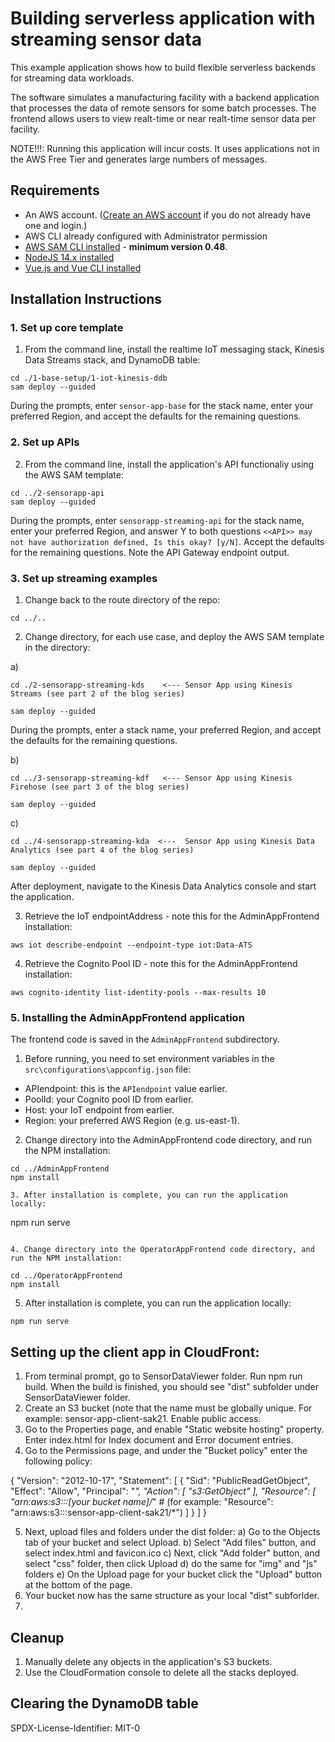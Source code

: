 
# Building serverless application with streaming sensor data

This example application shows how to build flexible serverless backends for streaming data workloads.

The software simulates a manufacturing facility with a backend application that processes the data of remote sensors for some batch processes. 
The frontend allows users to view realt-time or near realt-time sensor data per facility. 

NOTE!!!: Running this application will incur costs. It uses applications not in the AWS Free Tier and generates large numbers of messages.

## Requirements

* An AWS account. ([Create an AWS account](https://portal.aws.amazon.com/gp/aws/developer/registration/index.html) if you do not already have one and login.)
* AWS CLI already configured with Administrator permission
* [AWS SAM CLI installed](https://docs.aws.amazon.com/serverless-application-model/latest/developerguide/serverless-sam-cli-install.html) - **minimum version 0.48**.
* [NodeJS 14.x installed](https://nodejs.org/en/download/)
* [Vue.js and Vue CLI installed](https://vuejs.org/v2/guide/installation.html)

## Installation Instructions

### 1. Set up core template

1. From the command line, install the realtime IoT messaging stack, Kinesis Data Streams stack, and DynamoDB table:
```
cd ./1-base-setup/1-iot-kinesis-ddb
sam deploy --guided 
```
During the prompts, enter `sensor-app-base` for the stack name, enter your preferred Region, and accept the defaults for the remaining questions.

### 2. Set up APIs

2. From the command line, install the application's API functionaliy using the AWS SAM template:
```
cd ../2-sensorapp-api
sam deploy --guided 
```
During the prompts, enter `sensorapp-streaming-api` for the stack name, enter your preferred Region, and answer Y to both questions `<<API>> may not have authorization defined, Is this okay? [y/N]`. Accept the defaults for the remaining questions. Note the API Gateway endpoint output.

### 3. Set up streaming examples

1. Change back to the route directory of the repo:
```
cd ../..
```
2. Change directory, for each use case, and deploy the AWS SAM template in the directory:

a)
```
cd ./2-sensorapp-streaming-kds    <--- Sensor App using Kinesis Streams (see part 2 of the blog series)
```
```
sam deploy --guided 
```
During the prompts, enter a stack name, your preferred Region, and accept the defaults for the remaining questions. 

b)
```
cd ../3-sensorapp-streaming-kdf   <--- Sensor App using Kinesis Firehose (see part 3 of the blog series)
```
```
sam deploy --guided 
```
c)
```
cd ../4-sensorapp-streaming-kda  <---  Sensor App using Kinesis Data Analytics (see part 4 of the blog series)
```
```
sam deploy --guided 
```
After deployment, navigate to the Kinesis Data Analytics console and start the application.

3. Retrieve the IoT endpointAddress - note this for the AdminAppFrontend installation:
```
aws iot describe-endpoint --endpoint-type iot:Data-ATS
```
4. Retrieve the Cognito Pool ID - note this for the AdminAppFrontend installation:
```
aws cognito-identity list-identity-pools --max-results 10
```

### 5. Installing the AdminAppFrontend application

The frontend code is saved in the `AdminAppFrontend` subdirectory. 

1. Before running, you need to set environment variables in the `src\configurations\appconfig.json` file:

- APIendpoint: this is the `APIendpoint` value earlier.
- PoolId: your Cognito pool ID from earlier.
- Host: your IoT endpoint from earlier.
- Region: your preferred AWS Region (e.g. us-east-1).

2. Change directory into the AdminAppFrontend code directory, and run the NPM installation:

```
cd ../AdminAppFrontend
npm install

3. After installation is complete, you can run the application locally:
```
npm run serve
```

4. Change directory into the OperatorAppFrontend code directory, and run the NPM installation:

cd ../OperatorAppFrontend
npm install
```
5. After installation is complete, you can run the application locally:

```
npm run serve
```

## Setting up the client app in CloudFront:
1. From terminal prompt, go to SensorDataViewer folder. Run npm run build. When the build is finished, you should see "dist" subfolder under SensorDataViewer folder.
2. Create an S3 bucket (note that the name must be globally unique. For example: sensor-app-client-sak21. Enable public access. 
3. Go to the Properties page, and enable "Static website hosting" property. Enter index.html for Index document and Error document entries. 
4. Go to the Permissions page, and under the "Bucket policy" enter the following policy:

{
    "Version": "2012-10-17",
    "Statement": [
        {
            "Sid": "PublicReadGetObject",
            "Effect": "Allow",
            "Principal": "*",
            "Action": [
                "s3:GetObject"
            ],
            "Resource": [
                "arn:aws:s3:::[your bucket name]/*" # (for example:  "Resource": "arn:aws:s3:::sensor-app-client-sak21/*")
            ]
        }
    ]
}

5. Next, upload files and folders under the dist folder:
   a) Go to the Objects tab of your bucket and select Upload.
   b) Select "Add files" button, and select index.html and favicon.ico
   c) Next, click "Add folder" button, and select "css" folder, then click Upload
   d) do the same for "img" and "js" folders
   e) On the Upload page for your bucket click the "Upload" button at the bottom of the page. 
6. Your bucket now has the same structure as your local "dist" subforlder.
7. 
   


## Cleanup

1. Manually delete any objects in the application's S3 buckets.
2. Use the CloudFormation console to delete all the stacks deployed.

## Clearing the DynamoDB table

SPDX-License-Identifier: MIT-0

